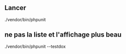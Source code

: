 ## Lancer 
./vendor/bin/phpunit

## ne pas la liste et l'affichage plus beau
./vendor/bin/phpunit --testdox